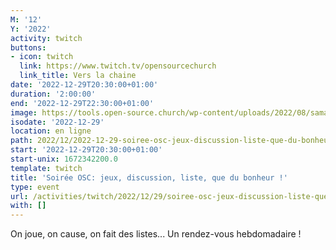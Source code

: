 ```yaml
---
M: '12'
Y: '2022'
activity: twitch
buttons:
- icon: twitch
  link: https://www.twitch.tv/opensourcechurch
  link_title: Vers la chaine
date: '2022-12-29T20:30:00+01:00'
duration: '2:00:00'
end: '2022-12-29T22:30:00+01:00'
image: https://tools.open-source.church/wp-content/uploads/2022/08/samantha-gades-LA6XfeVI5_c-unsplash-scaled.jpg
isodate: '2022-12-29'
location: en ligne
path: 2022/12/2022-12-29-soiree-osc-jeux-discussion-liste-que-du-bonheur.md
start: '2022-12-29T20:30:00+01:00'
start-unix: 1672342200.0
template: twitch
title: 'Soirée OSC: jeux, discussion, liste, que du bonheur !'
type: event
url: /activities/twitch/2022/12/29/soiree-osc-jeux-discussion-liste-que-du-bonheur
with: []
---
```

On joue, on cause, on fait des listes... Un rendez-vous hebdomadaire !